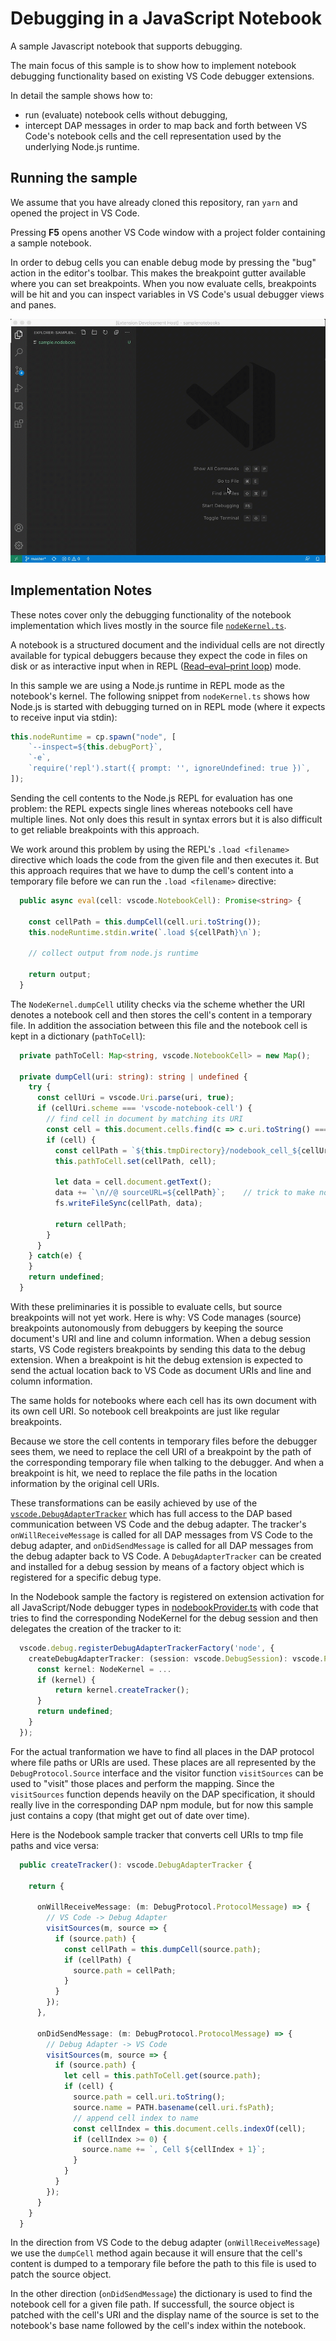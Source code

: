 # Debugging in a JavaScript Notebook

A sample Javascript notebook that supports debugging.

The main focus of this sample is to show how to implement notebook debugging
functionality based on existing VS Code debugger extensions.

In detail the sample shows how to:

-   run (evaluate) notebook cells without debugging,
-   intercept DAP messages in order to map back and forth between VS Code's
    notebook cells and the cell representation used by the underlying Node.js
    runtime.

## Running the sample

We assume that you have already cloned this repository, ran `yarn` and opened
the project in VS Code.

Pressing **F5** opens another VS Code window with a project folder containing a
sample notebook.

In order to debug cells you can enable debug mode by pressing the "bug" action
in the editor's toolbar. This makes the breakpoint gutter available where you
can set breakpoints. When you now evaluate cells, breakpoints will be hit and
you can inspect variables in VS Code's usual debugger views and panes.

![Running and evaluating notebook cells](images/debugging-in-nodebook.gif)

## Implementation Notes

These notes cover only the debugging functionality of the notebook
implementation which lives mostly in the source file
[`nodeKernel.ts`](https://github.com/microsoft/vscode-nodebook/blob/master/src/nodeKernel.ts).

A notebook is a structured document and the individual cells are not directly
available for typical debuggers because they expect the code in files on disk or
as interactive input when in REPL
([Read–eval–print loop](https://en.wikipedia.org/wiki/Read–eval–print_loop))
mode.

In this sample we are using a Node.js runtime in REPL mode as the notebook's
kernel. The following snippet from `nodeKernel.ts` shows how Node.js is started
with debugging turned on in REPL mode (where it expects to receive input via
stdin):

```ts
this.nodeRuntime = cp.spawn("node", [
	`--inspect=${this.debugPort}`,
	`-e`,
	`require('repl').start({ prompt: '', ignoreUndefined: true })`,
]);
```

Sending the cell contents to the Node.js REPL for evaluation has one problem:
the REPL expects single lines whereas notebooks cell have multiple lines. Not
only does this result in syntax errors but it is also difficult to get reliable
breakpoints with this approach.

We work around this problem by using the REPL's `.load <filename>` directive
which loads the code from the given file and then executes it. But this approach
requires that we have to dump the cell's content into a temporary file before we
can run the `.load <filename>` directive:

```ts
  public async eval(cell: vscode.NotebookCell): Promise<string> {

    const cellPath = this.dumpCell(cell.uri.toString());
    this.nodeRuntime.stdin.write(`.load ${cellPath}\n`);

    // collect output from node.js runtime

    return output;
  }
```

The `NodeKernel.dumpCell` utility checks via the scheme whether the URI denotes
a notebook cell and then stores the cell's content in a temporary file. In
addition the association between this file and the notebook cell is kept in a
dictionary (`pathToCell`):

```ts
  private pathToCell: Map<string, vscode.NotebookCell> = new Map();

  private dumpCell(uri: string): string | undefined {
    try {
      const cellUri = vscode.Uri.parse(uri, true);
      if (cellUri.scheme === 'vscode-notebook-cell') {
        // find cell in document by matching its URI
        const cell = this.document.cells.find(c => c.uri.toString() === uri);
        if (cell) {
          const cellPath = `${this.tmpDirectory}/nodebook_cell_${cellUri.fragment}.js`;
          this.pathToCell.set(cellPath, cell);

          let data = cell.document.getText();
          data += `\n//@ sourceURL=${cellPath}`;	// trick to make node.js report the eval's source under this path
          fs.writeFileSync(cellPath, data);

          return cellPath;
        }
      }
    } catch(e) {
    }
    return undefined;
  }
```

With these preliminaries it is possible to evaluate cells, but source
breakpoints will not yet work. Here is why: VS Code manages (source) breakpoints
autonomously from debuggers by keeping the source document's URI and line and
column information. When a debug session starts, VS Code registers breakpoints
by sending this data to the debug extension. When a breakpoint is hit the debug
extension is expected to send the actual location back to VS Code as document
URIs and line and column information.

The same holds for notebooks where each cell has its own document with its own
cell URI. So notebook cell breakpoints are just like regular breakpoints.

Because we store the cell contents in temporary files before the debugger sees
them, we need to replace the cell URI of a breakpoint by the path of the
corresponding temporary file when talking to the debugger. And when a breakpoint
is hit, we need to replace the file paths in the location information by the
original cell URIs.

These transformations can be easily achieved by use of the
[`vscode.DebugAdapterTracker`](https://github.com/microsoft/vscode/blob/3f43f45303c9433cf2a6422a6e61215e0631919d/src/vs/vscode.d.ts#L10843-L10871)
which has full access to the DAP based communication between VS Code and the
debug adapter. The tracker's `onWillReceiveMessage` is called for all DAP
messages from VS Code to the debug adapter, and `onDidSendMessage` is called for
all DAP messages from the debug adapter back to VS Code. A `DebugAdapterTracker`
can be created and installed for a debug session by means of a factory object
which is registered for a specific debug type.

In the Nodebook sample the factory is registered on extension activation for all
JavaScript/Node debugger types in
[nodebookProvider.ts](https://github.com/microsoft/vscode-nodebook/blob/master/src/nodebookProvider.ts)
with code that tries to find the corresponding NodeKernel for the debug session
and then delegates the creation of the tracker to it:

```ts
  vscode.debug.registerDebugAdapterTrackerFactory('node', {
    createDebugAdapterTracker: (session: vscode.DebugSession): vscode.ProviderResult<vscode.DebugAdapterTracker> => {
      const kernel: NodeKernel = ...
      if (kernel) {
          return kernel.createTracker();
      }
      return undefined;
    }
  });
```

For the actual tranformation we have to find all places in the DAP protocol
where file paths or URIs are used. These places are all represented by the
`DebugProtocol.Source` interface and the visitor function `visitSources` can be
used to "visit" those places and perform the mapping. Since the `visitSources`
function depends heavily on the DAP specification, it should really live in the
corresponding DAP npm module, but for now this sample just contains a copy (that
might get out of date over time).

Here is the Nodebook sample tracker that converts cell URIs to tmp file paths
and vice versa:

```ts
  public createTracker(): vscode.DebugAdapterTracker {

    return {

      onWillReceiveMessage: (m: DebugProtocol.ProtocolMessage) => {
        // VS Code -> Debug Adapter
        visitSources(m, source => {
          if (source.path) {
            const cellPath = this.dumpCell(source.path);
            if (cellPath) {
              source.path = cellPath;
            }
          }
        });
      },

      onDidSendMessage: (m: DebugProtocol.ProtocolMessage) => {
        // Debug Adapter -> VS Code
        visitSources(m, source => {
          if (source.path) {
            let cell = this.pathToCell.get(source.path);
            if (cell) {
              source.path = cell.uri.toString();
              source.name = PATH.basename(cell.uri.fsPath);
              // append cell index to name
              const cellIndex = this.document.cells.indexOf(cell);
              if (cellIndex >= 0) {
                source.name += `, Cell ${cellIndex + 1}`;
              }
            }
          }
        });
      }
    }
  }
```

In the direction from VS Code to the debug adapter (`onWillReceiveMessage`) we
use the `dumpCell` method again because it will ensure that the cell's content
is dumped to a temporary file before the path to this file is used to patch the
source object.

In the other direction (`onDidSendMessage`) the dictionary is used to find the
notebook cell for a given file path. If successfull, the source object is
patched with the cell's URI and the display name of the source is set to the
notebook's base name followed by the cell's index within the notebook.
